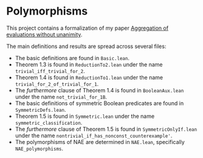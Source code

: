# Polymorphisms

This project contains a formalization of my paper [Aggregation of evaluations without unanimity](https://yuvalfilmus.cs.technion.ac.il/publications/papers/?id=1742).

The main definitions and results are spread across several files:

- The basic definitions are found in `Basic.lean`.
- Theorem 1.3 is found in `ReductionTo2.lean` under the name `trivial_iff_trivial_for_2`.
- Theorem 1.4 is found in `ReductionTo1.lean` under the name `trivial_for_2_of_trivial_for_1`.
- The *furthermore* clause of Theorem 1.4 is found in `BooleanAux.lean` under the name `not_trivial_for_1B`.
- The basic definitions of symmetric Boolean predicates are found in `SymmetricDefs.lean`.
- Theorem 1.5 is found in `Symmetric.lean` under the name `symmetric_classification`.
- The *furthermore* clause of Theorem 1.5 is found in `SymmetricOnlyIf.lean` under the name `nontrivial_if_has_nonconst_counterexample'`.
- The polymorphisms of NAE are determined in `NAE.lean`, specifically `NAE_polymorphisms`.
